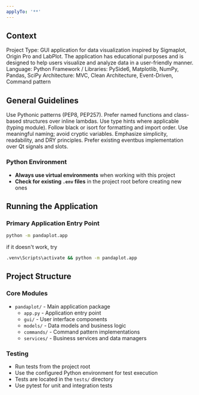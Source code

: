 ```yaml
---
applyTo: '**'
---
```


## Context
Project Type: GUI application for data visualization inspired by Sigmaplot, Origin Pro and LabPlot. The application has educational purposes and is designed to help users visualize and analyze data in a user-friendly manner.
Language: Python
Framework / Libraries: PySide6, Matplotlib, NumPy, Pandas, SciPy
Architecture: MVC, Clean Architecture, Event-Driven, Command pattern

## General Guidelines
Use Pythonic patterns (PEP8, PEP257).
Prefer named functions and class-based structures over inline lambdas.
Use type hints where applicable (typing module).
Follow black or isort for formatting and import order.
Use meaningful naming; avoid cryptic variables.
Emphasize simplicity, readability, and DRY principles.
Prefer existing eventbus implementation over Qt signals and slots.

### Python Environment
- **Always use virtual environments** when working with this project
- **Check for existing `.env` files** in the project root before creating new ones

## Running the Application

### Primary Application Entry Point
```bash
python -m pandaplot.app
```

if it doesn't work, try
```bash
.venv\Scripts\activate && python -m pandaplot.app
```

## Project Structure

### Core Modules
- `pandaplot/` - Main application package
  - `app.py` - Application entry point
  - `gui/` - User interface components
  - `models/` - Data models and business logic
  - `commands/` - Command pattern implementations
  - `services/` - Business services and data managers

### Testing
- Run tests from the project root
- Use the configured Python environment for test execution
- Tests are located in the `tests/` directory
- Use pytest for unit and integration tests
